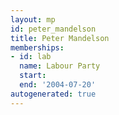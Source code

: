 ```yaml
---
layout: mp
id: peter_mandelson
title: Peter Mandelson
memberships:
- id: lab
  name: Labour Party
  start: 
  end: '2004-07-20'
autogenerated: true
---
```

